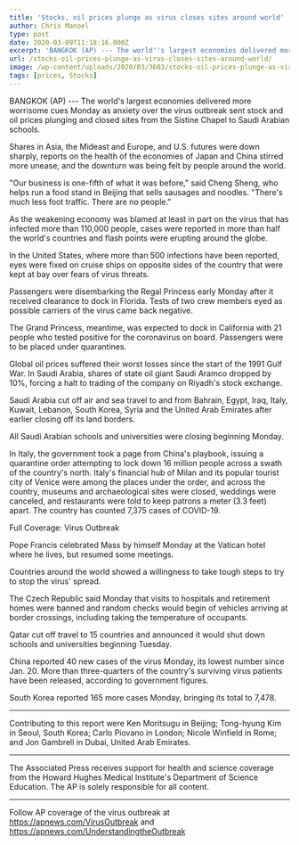 ```yaml
---
title: 'Stocks, oil prices plunge as virus closes sites around world'
author: Chris Manoel
type: post
date: 2020-03-09T11:18:16.000Z
excerpt: 'BANGKOK (AP) --- The world''s largest economies delivered more worrisome cues Monday as anxiety over the virus outbreak sent stock and oil prices plunging and closed sites from the Sistine Chapel to Saudi Arabian schools.Shares in Asia, the Mideast and Europe, and U.S. futures were down sharply, reports on the health of the economies of&hellip;'
url: /stocks-oil-prices-plunge-as-virus-closes-sites-around-world/
image: /wp-content/uploads/2020/03/3603/stocks-oil-prices-plunge-as-virus-closes-sites-around-world.jpg
tags: [prices, Stocks]
---
```


BANGKOK (AP) --- The world's largest economies delivered more worrisome cues Monday as anxiety over the virus outbreak sent stock and oil prices plunging and closed sites from the Sistine Chapel to Saudi Arabian schools.

Shares in Asia, the Mideast and Europe, and U.S. futures were down sharply, reports on the health of the economies of Japan and China stirred more unease, and the downturn was being felt by people around the world.

"Our business is one-fifth of what it was before," said Cheng Sheng, who helps run a food stand in Beijing that sells sausages and noodles. "There's much less foot traffic. There are no people."

As the weakening economy was blamed at least in part on the virus that has infected more than 110,000 people, cases were reported in more than half the world's countries and flash points were erupting around the globe.

In the United States, where more than 500 infections have been reported, eyes were fixed on cruise ships on opposite sides of the country that were kept at bay over fears of virus threats.

Passengers were disembarking the Regal Princess early Monday after it received clearance to dock in Florida. Tests of two crew members eyed as possible carriers of the virus came back negative.

The Grand Princess, meantime, was expected to dock in California with 21 people who tested positive for the coronavirus on board. Passengers were to be placed under quarantines.

Global oil prices suffered their worst losses since the start of the 1991 Gulf War. In Saudi Arabia, shares of state oil giant Saudi Aramco dropped by 10%, forcing a halt to trading of the company on Riyadh's stock exchange.

Saudi Arabia cut off air and sea travel to and from Bahrain, Egypt, Iraq, Italy, Kuwait, Lebanon, South Korea, Syria and the United Arab Emirates after earlier closing off its land borders.

All Saudi Arabian schools and universities were closing beginning Monday.

In Italy, the government took a page from China's playbook, issuing a quarantine order attempting to lock down 16 million people across a swath of the country's north. Italy's financial hub of Milan and its popular tourist city of Venice were among the places under the order, and across the country, museums and archaeological sites were closed, weddings were canceled, and restaurants were told to keep patrons a meter (3.3 feet) apart. The country has counted 7,375 cases of COVID-19.

Full Coverage: Virus Outbreak

Pope Francis celebrated Mass by himself Monday at the Vatican hotel where he lives, but resumed some meetings.

Countries around the world showed a willingness to take tough steps to try to stop the virus' spread.

The Czech Republic said Monday that visits to hospitals and retirement homes were banned and random checks would begin of vehicles arriving at border crossings, including taking the temperature of occupants.

Qatar cut off travel to 15 countries and announced it would shut down schools and universities beginning Tuesday.

China reported 40 new cases of the virus Monday, its lowest number since Jan. 20. More than three-quarters of the country's surviving virus patients have been released, according to government figures.

South Korea reported 165 more cases Monday, bringing its total to 7,478.

* * *

Contributing to this report were Ken Moritsugu in Beijing; Tong-hyung Kim in Seoul, South Korea; Carlo Piovano in London; Nicole Winfield in Rome; and Jon Gambrell in Dubai, United Arab Emirates.

* * *

The Associated Press receives support for health and science coverage from the Howard Hughes Medical Institute's Department of Science Education. The AP is solely responsible for all content.

* * *

Follow AP coverage of the virus outbreak at <https://apnews.com/VirusOutbreak> and <https://apnews.com/UnderstandingtheOutbreak>
